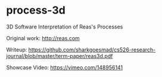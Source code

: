 # process-3d
3D Software Interpretation of Reas's Processes

Original work: http://reas.com

Writeup: https://github.com/sharkgoesmad/cs526-research-journal/blob/master/term-paper/reas3d.pdf

Showcase Video: https://vimeo.com/148956141
